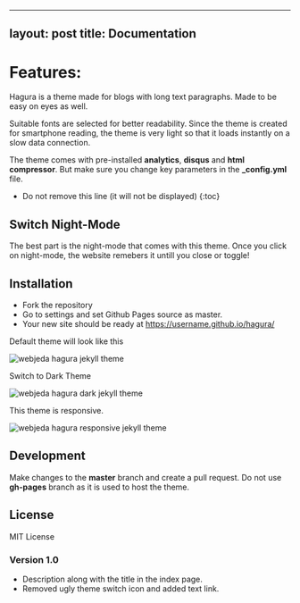  ---
layout: post
title: Documentation
---

# Features:
Hagura is a theme made for blogs with long text paragraphs. Made to be easy on eyes as well.

Suitable fonts are selected for better readability. Since the theme is created for smartphone reading, the theme is very light so that it loads instantly on a slow data connection.

The theme comes with pre-installed **analytics**, **disqus** and **html compressor**. But make sure you change key parameters in the **_config.yml** file.

* Do not remove this line (it will not be displayed)
{:toc}

## Switch Night-Mode
The best part is the night-mode that comes with this theme. Once you click on night-mode, the website remebers it untill you close or toggle!


## Installation
* Fork the repository
* Go to settings and set Github Pages source as master.
* Your new site should be ready at https://username.github.io/hagura/


Default theme will look like this

![webjeda hagura jekyll theme]({{site.baseurl}}/assets/images/hagura-1.png)

Switch to Dark Theme

![webjeda hagura dark jekyll theme]({{site.baseurl}}/assets/images/hagura-dark-jekyll-theme.png)

This theme is responsive.

![webjeda hagura responsive jekyll theme]({{site.baseurl}}/assets/images/hagura-responsive.png)


## Development
Make changes to the **master** branch and create a pull request. Do not use **gh-pages** branch as it is used to host the theme.


## License
MIT License


### Version 1.0
* Description along with the title in the index page.
* Removed ugly theme switch icon and added text link.
